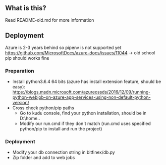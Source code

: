 ## What is this?
Read README-old.md for more information

## Deployment 
Azure is 2-3 years behind so pipenv is not supported yet https://github.com/MicrosoftDocs/azure-docs/issues/11044
-> old school pip should works fine

### Preparation
- Install python3.6.4 64 bits (azure has install extension feature, should be easy): https://blogs.msdn.microsoft.com/azureossds/2016/12/09/running-python-webjob-on-azure-app-services-using-non-default-python-version/
- Cross check python/pip paths 
    - Go to kudu console, find your python installation, should be in D:\home\..
    - Modify our run.cmd if they don't match (run.cmd uses specified python/pip to install and run the project)

### Deployment
- Modify your db connection string in bitfinex/db.py
- Zip folder and add to web jobs


